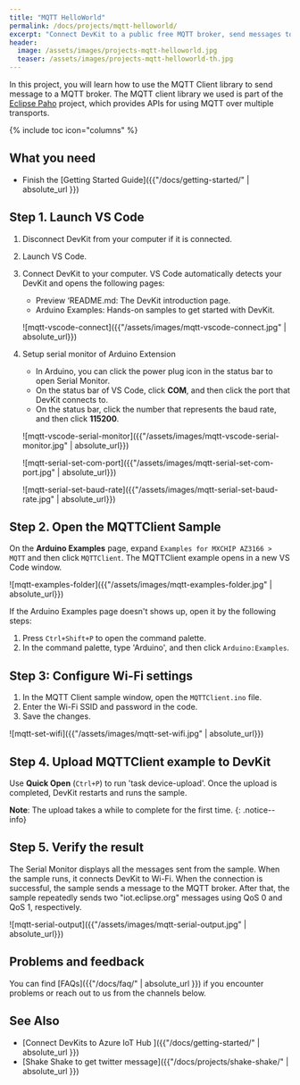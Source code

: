 ```yaml
---
title: "MQTT HelloWorld"
permalink: /docs/projects/mqtt-helloworld/
excerpt: "Connect DevKit to a public free MQTT broker, send messages to the server and print it out if it is successful"
header:
  image: /assets/images/projects-mqtt-helloworld.jpg
  teaser: /assets/images/projects-mqtt-helloworld-th.jpg
---
```


In this project, you will learn how to use the MQTT Client library to send message to a MQTT broker.
The MQTT client library we used is part of the [Eclipse Paho](http://www.eclipse.org/paho/) project, which provides APIs for using MQTT over multiple transports.

{% include toc icon="columns" %}

## What you need

* Finish the [Getting Started Guide]({{"/docs/getting-started/" | absolute_url }})

## Step 1. Launch VS Code

1. Disconnect DevKit from your computer if it is connected.
1. Launch VS Code.
1. Connect DevKit to your computer.
    VS Code automatically detects your DevKit and opens the following pages:
    * Preview ‘README.md: The DevKit introduction page.
    * Arduino Examples: Hands-on samples to get started with DevKit.

    ![mqtt-vscode-connect]({{"/assets/images/mqtt-vscode-connect.jpg" | absolute_url}})

1. Setup serial monitor of Arduino Extension 
    * In Arduino, you can click the power plug icon in the status bar to open Serial Monitor.
    * On the status bar of VS Code, click **COM**, and then click the port that DevKit connects to.
    * On the status bar, click the number that represents the baud rate, and then click **115200**.

    ![mqtt-vscode-serial-monitor]({{"/assets/images/mqtt-vscode-serial-monitor.jpg" | absolute_url}})

    ![mqtt-serial-set-com-port]({{"/assets/images/mqtt-serial-set-com-port.jpg" | absolute_url}})

    ![mqtt-serial-set-baud-rate]({{"/assets/images/mqtt-serial-set-baud-rate.jpg" | absolute_url}})

## Step 2. Open the MQTTClient Sample

On the **Arduino Examples** page, expand `Examples for MXCHIP AZ3166 > MQTT` and then click `MQTTClient`.
The MQTTClient example opens in a new VS Code window.

![mqtt-examples-folder]({{"/assets/images/mqtt-examples-folder.jpg" | absolute_url}})

If the Arduino Examples page doesn't shows up, open it by the following steps:
1. Press `Ctrl+Shift+P` to open the command palette.
1. In the command palette, type 'Arduino', and then click `Arduino:Examples`.

## Step 3: Configure Wi-Fi settings

1. In the MQTT Client sample window, open the `MQTTClient.ino` file.
1. Enter the Wi-Fi SSID and password in the code.
1. Save the changes.

![mqtt-set-wifi]({{"/assets/images/mqtt-set-wifi.jpg" | absolute_url}})

## Step 4. Upload MQTTClient example to DevKit

Use **Quick Open** (`Ctrl+P`) to run 'task device-upload'. Once the upload is completed, DevKit restarts and runs the sample.

**Note**: The upload takes a while to complete for the first time.
{: .notice--info}

## Step 5. Verify the result

The Serial Monitor displays all the messages sent from the sample. When the sample runs, it connects DevKit to Wi-Fi. When the connection is successful, the sample sends a message to the MQTT broker. After that, the sample repeatedly sends two "iot.eclipse.org" messages using QoS 0 and QoS 1, respectively.

![mqtt-serial-output]({{"/assets/images/mqtt-serial-output.jpg" | absolute_url}})

## Problems and feedback

You can find [FAQs]({{"/docs/faq/" | absolute_url }}) if you encounter problems or reach out to us from the channels below.

## See Also

* [Connect DevKits to Azure IoT Hub ]({{"/docs/getting-started/" | absolute_url }})
* [Shake Shake to get twitter message]({{"/docs/projects/shake-shake/" | absolute_url }})

